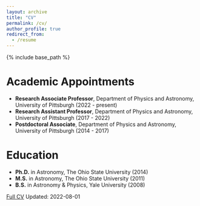 ```yaml
---
layout: archive
title: "CV"
permalink: /cv/
author_profile: true
redirect_from:
  - /resume
---
```


{% include base_path %}

Academic Appointments
======
* **Research Associate Professor**, Department of Physics and Astronomy, University of Pittsburgh (2022 - present)
* **Research Assistant Professor**, Department of Physics and Astronomy, University of Pittsburgh (2017 - 2022)
* **Postdoctoral Associate**, Department of Physics and Astronomy, University of Pittsburgh (2014 - 2017)

Education
======
* **Ph.D.** in Astronomy, The Ohio State University (2014)
* **M.S.** in Astronomy, The Ohio State University (2011)
* **B.S.** in Astronomy & Physics, Yale University (2008)

[Full CV](https://bretthandrews.github.io/files/cv/cv_andrews.pdf) Updated: 2022-08-01
